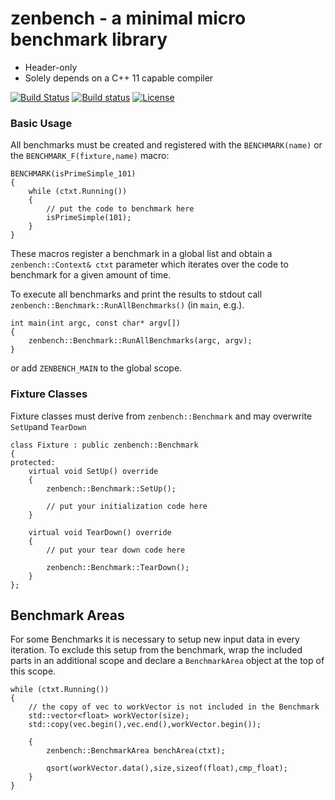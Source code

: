 # zenbench - a minimal micro benchmark library
   * Header-only
   * Solely depends on a C++ 11 capable compiler

[![Build Status](https://travis-ci.org/nafest/zenbench.svg?branch=master)](https://travis-ci.org/nafest/zenbench)
[![Build status](https://ci.appveyor.com/api/projects/status/obvtsougibnr9hpb?svg=true)](https://ci.appveyor.com/project/nafest/zenbench)
[![License](https://img.shields.io/badge/license-MIT-blue.svg)](http://opensource.org/licenses/MIT)

### Basic Usage
All benchmarks must be created and registered with the `BENCHMARK(name)` or the `BENCHMARK_F(fixture,name)` macro:

    BENCHMARK(isPrimeSimple_101)
    {
        while (ctxt.Running())
        {
            // put the code to benchmark here
            isPrimeSimple(101);
        }
    }
    
These macros register a benchmark in a global list and obtain a `zenbench::Context& ctxt` parameter which iterates
over the code to benchmark for a given amount of time.

To execute all benchmarks and print the results to stdout call `zenbench::Benchmark::RunAllBenchmarks()` (in `main`, e.g.).

    int main(int argc, const char* argv[])
    {
        zenbench::Benchmark::RunAllBenchmarks(argc, argv);   
    }
    
or add `ZENBENCH_MAIN` to the global scope. 
    
### Fixture Classes
Fixture classes must derive from `zenbench::Benchmark` and may overwrite `SetUp`and `TearDown`   
    
    class Fixture : public zenbench::Benchmark
    {
    protected:
        virtual void SetUp() override
        {
            zenbench::Benchmark::SetUp();
        
            // put your initialization code here
        }
    
        virtual void TearDown() override
        {
            // put your tear down code here
        
            zenbench::Benchmark::TearDown();
        }
    };

## Benchmark Areas
For some Benchmarks it is necessary to setup new input data in every iteration. To exclude this setup from the benchmark,
wrap the included parts in an additional scope and declare a `BenchmarkArea` object at the top of this scope.

    while (ctxt.Running())
    {
        // the copy of vec to workVector is not included in the Benchmark
        std::vector<float> workVector(size);
        std::copy(vec.begin(),vec.end(),workVector.begin());
        
        {
            zenbench::BenchmarkArea benchArea(ctxt);
    
            qsort(workVector.data(),size,sizeof(float),cmp_float);
        }
    }
